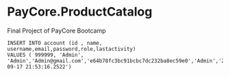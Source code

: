 # PayCore.ProductCatalog
Final Project of PayCore Bootcamp

```mysql
INSERT INTO account (id , name, username,email,password,role,lastactivity) 
VALUES ( 999999, 'Admin', 'Admin','Admin@gmail.com','e64b78fc3bc91bcbc7dc232ba8ec59e0','Admin','2022-09-17 21:53:16.2522')
```
